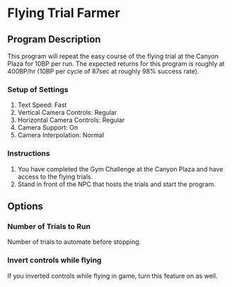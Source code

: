 # Flying Trial Farmer

## Program Description

This program will repeat the easy course of the flying trial at the Canyon Plaza for 10BP per run. The expected returns for this program is roughly at 400BP/hr (10BP per cycle of 87sec at roughly 98% success rate).

### Setup of Settings

1. Text Speed: Fast
2. Vertical Camera Controls: Regular
3. Horizontal Camera Controls: Regular
4. Camera Support: On
5. Camera Interpolation: Normal

### Instructions

1. You have completed the Gym Challenge at the Canyon Plaza and have access to the flying trials.
2. Stand in front of the NPC that hosts the trials and start the program.

## Options

### Number of Trials to Run

Number of trials to automate before stopping.

### Invert controls while flying

If you inverted controls while flying in game, turn this feature on as well.
